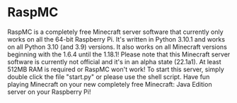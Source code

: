 # RaspMC
RaspMC is a completely free Minecraft server software that currently only works on all the 64-bit Raspberry Pi. It's written in Python 3.10.1 and works on all Python 3.10 (and 3.9) versions. It also works on all Minecraft versions beginning with the 1.6.4 until the 1.18.1! Please note that this Minecraft server software is currently not official and it's in an alpha state (22.1a1). At least 512MB RAM is required or RaspMC won't work! To start this server, simply double click the file "start.py" or please use the shell script. Have fun playing Minecraft on your new completely free Minecraft: Java Edition server on your Raspberry Pi!
